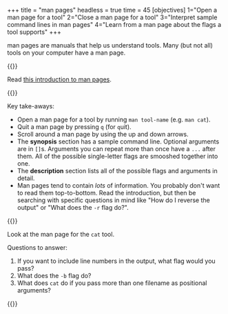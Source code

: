 +++
title = "man pages"
headless = true
time = 45
[objectives]
    1="Open a man page for a tool"
    2="Close a man page for a tool"
    3="Interpret sample command lines in man pages"
    4="Learn from a man page about the flags a tool supports"
+++

man pages are manuals that help us understand tools. Many (but not all) tools on your computer have a man page.

{{<note type="Reading">}}

Read [this introduction to man pages](https://itsfoss.com/linux-man-page-guide/).

{{</note>}}

Key take-aways:

* Open a man page for a tool by running `man tool-name` (e.g. `man cat`).
* Quit a man page by pressing `q` (for `q`uit).
* Scroll around a man page by using the up and down arrows.
* The **synopsis** section has a sample command line. Optional arguments are in `[]`s. Arguments you can repeat more than once have a `...` after them. All of the possible single-letter flags are smooshed together into one.
* The **description** section lists all of the possible flags and arguments in detail.
* Man pages tend to contain _lots_ of information. You probably don't want to read them top-to-bottom. Read the introduction, but then be searching with specific questions in mind like "How do I reverse the output" or "What does the `-r` flag do?".

{{<note type="Exercise">}}

Look at the man page for the `cat` tool.

Questions to answer:

1. If you want to include line numbers in the output, what flag would you pass?
2. What does the `-b` flag do?
3. What does `cat` do if you pass more than one filename as positional arguments?

{{</note>}}
